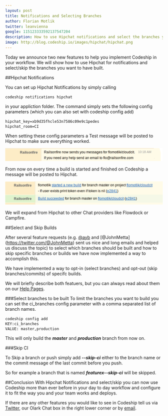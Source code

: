```yaml
---
layout: post
title: Notifications and Selecting Branches
author: Florian Motlik
twitter: leanvienna
google: 115123333592137547204
description: How to use Hipchat notifications and select the branches you want to build on Codeship.com!
image: http://blog.codeship.io/images/hipchat/hipchat.png
---
```


Today we announce two new features to help you implement Codeship
in your workflow. We will show how to use Hipchat for notifications and
select/skip the branches you want to have built.

##Hipchat Notifications

You can set up Hipchat Notifications by simply calling

    codeship notifications hipchat

in your appliction folder. The command simply sets the following config
parameters (which you can also set with codeship config add)

    hipchat_key=xb9d35fhcle53n7586c09e9c1pedes
    hipchat_room=CI

When setting these config parameters a Test message will be posted to
Hipchat to make sure everything worked.

![Hipchat Notifications](/images/notifications/setup.png)

From now on every time a build is started and finished on Codeship a message will
be posted to Hipchat.

![Hipchat Notifications](/images/notifications/notifications.png)

We will expand from Hipchat to other Chat providers like Flowdock or
Campfire.

##Select and Skip Builds

After several feature requests (e.g. [@ayb](https://twitter.com/ayb) and
[@JohnMetta] (https://twitter.com/@JohnMetta) sent us nice and long
emails and helped us discuss the topic) to select which branches should be built
and how to skip specific branches or builds we have now implemented a
way to accomplish this.

We have implemented a way to opt-in (select branches) and opt-out (skip
branches/commits) of specifc builds.

We will briefly describe both featuers, but you can always read about
them on our [Help
Pages](http://help.codeship.io/setup/skip-and-select.html).

###Select branches to be built
To limit the branches you want to build you can set the ci_branches
config parameter with a comma separated list of branch names.

    codeship config add
    KEY:ci_branches
    VALUE: master,production

This will only build the ***master*** and ***production*** branch from
now on.

###Skip CI

To Skip a branch or push simply add ***--skip-ci*** either to the
branch name or the commit message of the last commit before you push.

So for example a branch that is named ***featurex--skip-ci*** will be
skipped.

##Conclusion
With Hipchat Notifications and select/skip you can now use Codeship
more than ever before in your day to day workflow and configure it to
fit the way you and your team works and deploys.

If there are any other features you would like to see in Codeship
tell us via [Twitter](https://twitter.com/codeship), our Olark Chat
box in the right lower corner or by [email](mailto:flo@codeship.io).
